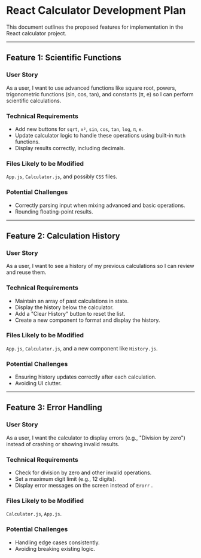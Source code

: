 # React Calculator Development Plan

This document outlines the proposed features for implementation in the React calculator project.

---

## Feature 1: Scientific Functions

### User Story
As a user, I want to use advanced functions like square root, powers, trigonometric functions (sin, cos, tan), and constants (π, e) so I can perform scientific calculations.

### Technical Requirements
* Add new buttons for `sqrt`, `x²`, `sin`, `cos`, `tan`, `log`, `π`, `e`.
* Update calculator logic to handle these operations using built-in `Math` functions.
* Display results correctly, including decimals.

### Files Likely to be Modified
`App.js`, `Calculator.js`, and possibly `CSS` files.

### Potential Challenges
* Correctly parsing input when mixing advanced and basic operations.
* Rounding floating-point results.

---

## Feature 2: Calculation History

### User Story
As a user, I want to see a history of my previous calculations so I can review and reuse them.

### Technical Requirements
* Maintain an array of past calculations in state.
* Display the history below the calculator.
* Add a "Clear History" button to reset the list.
* Create a new component to format and display the history.

### Files Likely to be Modified
`App.js`, `Calculator.js`, and a new component like `History.js`.

### Potential Challenges
* Ensuring history updates correctly after each calculation.
* Avoiding UI clutter.

---

## Feature 3: Error Handling

### User Story
As a user, I want the calculator to display errors (e.g., "Division by zero") instead of crashing or showing invalid results.

### Technical Requirements
* Check for division by zero and other invalid operations.
* Set a maximum digit limit (e.g., 12 digits).
* Display error messages on the screen instead of `Erorr` .

### Files Likely to be Modified
`Calculator.js`, `App.js`.

### Potential Challenges
* Handling edge cases consistently.
* Avoiding breaking existing logic.